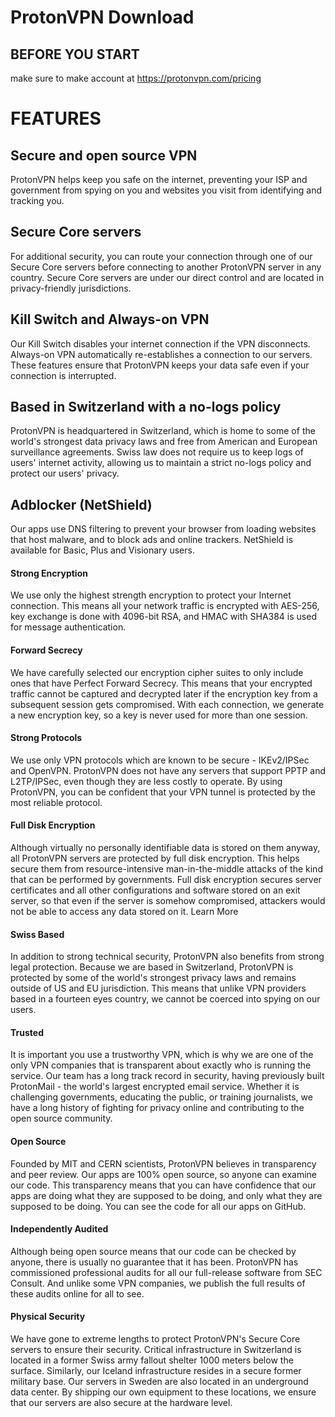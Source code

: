 # ProtonVPN Download

## BEFORE YOU START
make sure to make account at https://protonvpn.com/pricing



# FEATURES

## Secure and open source VPN
ProtonVPN helps keep you safe on the internet, preventing your ISP and government from spying on you and websites you visit from identifying and tracking you.

## Secure Core servers
For additional security, you can route your connection through one of our Secure Core servers before connecting to another ProtonVPN server in any country. Secure Core servers are under our direct control and are located in privacy-friendly jurisdictions.

## Kill Switch and Always-on VPN
Our Kill Switch disables your internet connection if the VPN disconnects. Always-on VPN automatically re-establishes a connection to our servers. These features ensure that ProtonVPN keeps your data safe even if your connection is interrupted.

## Based in Switzerland with a no-logs policy
ProtonVPN is headquartered in Switzerland, which is home to some of the world's strongest data privacy laws and free from American and European surveillance agreements. Swiss law does not require us to keep logs of users' internet activity, allowing us to maintain a strict no-logs policy and protect our users' privacy.

## Adblocker (NetShield)
Our apps use DNS filtering to prevent your browser from loading websites that host malware, and to block ads and online trackers. NetShield is available for Basic, Plus and Visionary users.

#### Strong Encryption 
We use only the highest strength encryption to protect your Internet connection. This means all your network traffic is encrypted with AES-256, key exchange is done with 4096-bit RSA, and HMAC with SHA384 is used for message authentication.

#### Forward Secrecy
We have carefully selected our encryption cipher suites to only include ones that have Perfect Forward Secrecy. This means that your encrypted traffic cannot be captured and decrypted later if the encryption key from a subsequent session gets compromised. With each connection, we generate a new encryption key, so a key is never used for more than one session.

#### Strong Protocols
We use only VPN protocols which are known to be secure - IKEv2/IPSec and OpenVPN. ProtonVPN does not have any servers that support PPTP and L2TP/IPSec, even though they are less costly to operate. By using ProtonVPN, you can be confident that your VPN tunnel is protected by the most reliable protocol.

#### Full Disk Encryption
Although virtually no personally identifiable data is stored on them anyway, all ProtonVPN servers are protected by full disk encryption. This helps secure them from resource-intensive man-in-the-middle attacks of the kind that can be performed by governments. Full disk encryption secures server certificates and all other configurations and software stored on an exit server, so that even if the server is somehow compromised, attackers would not be able to access any data stored on it. Learn More

#### Swiss Based
In addition to strong technical security, ProtonVPN also benefits from strong legal protection. Because we are based in Switzerland, ProtonVPN is protected by some of the world's strongest privacy laws and remains outside of US and EU jurisdiction. This means that unlike VPN providers based in a fourteen eyes country, we cannot be coerced into spying on our users.

#### Trusted 
It is important you use a trustworthy VPN, which is why we are one of the only VPN companies that is transparent about exactly who is running the service. Our team has a long track record in security, having previously built ProtonMail - the world's largest encrypted email service. Whether it is challenging governments, educating the public, or training journalists, we have a long history of fighting for privacy online and contributing to the open source community.

#### Open Source 
Founded by MIT and CERN scientists, ProtonVPN believes in transparency and peer review. Our apps are 100% open source, so anyone can examine our code. This transparency means that you can have confidence that our apps are doing what they are supposed to be doing, and only what they are supposed to be doing. You can see the code for all our apps on GitHub.

#### Independently Audited 
Although being open source means that our code can be checked by anyone, there is usually no guarantee that it has been. ProtonVPN has commissioned professional audits for all our full-release software from SEC Consult. And unlike some VPN companies, we publish the full results of these audits online for all to see.

#### Physical Security
We have gone to extreme lengths to protect ProtonVPN's Secure Core servers to ensure their security. Critical infrastructure in Switzerland is located in a former Swiss army fallout shelter 1000 meters below the surface. Similarly, our Iceland infrastructure resides in a secure former military base. Our servers in Sweden are also located in an underground data center. By shipping our own equipment to these locations, we ensure that our servers are also secure at the hardware level.
